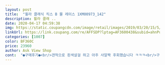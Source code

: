 ```yaml
---
layout: post 
title:  "휠라 클래식 킥스 B 뮬 레이스 1XM00973_142" 
description: 휠라 클래 ..
date: 2020-04-17 04:59:38 
img: https://static.coupangcdn.com/image/retail/images/2019/03/20/15/5/e012f73a-bf80-45b7-8edb-269831ab7626.jpg 
linkUrl: https://link.coupang.com/re/AFFSDP?lptag=AF3600438&subid=ahnPublicAsk&pageKey=1343197119&itemId=2370737116&vendorItemId=70295796282&traceid=V0-113-3e62684a094d94a0 
categories: [1007] 
color: BF360C 
price: 23960 
author: Ask View Shop 
cont:  "●구매후기●<br/>갠적으로 흰색살걸 하고 아주 사알짝 후회했습니다 ㅋㅋㅋ<br/>구매할때 2만4천원대 였는데 하루사이 2만6천원이네요 ㄷㄷ<br/>다들 사이즈가 크다고 하시는데 저는 사이즈 적당하다고 생각해요 사이즈가 크다고 하는 이유가 아마 신발이 헐떡거리고 벗겨지는 부분에서 이야기 하시는 것 같습니다.<br/> 그 부분은 신발끈을 꽉조이면 들뜸 없이 신발을 신으실 수 있습니다.<br/><br/>만약 신발끈을 꽉 조이지 않고 신을 때는 발목이 정말 아파요 걸음도 아주 느려집니다.<br/>.<br/> 제가 출근할 때 걸어서 하는데 일반 운동화(척테일러) 신고 가면 25분 걸리는 걸 신발끈을 덜 좋인 뮬을 신고서는 35분 정도 걸렸던 것 같아요... <br/> 아무래도 발이 불편하니 걸음이 많이 느려졌던 거 같아요 ㅋㅋ<br/>색은 이쁨니다 노랭이랑 그린 고민했는데 노랑은 질릴것같아 그린샀어요!<br/>신발자체는 아주 예뻐요 하나정도는 구매해놓으면 정말 좋아요 신고 벗기가 세상에서 제일 편하거든요 ㅎㅎ<br/>우선 마감은 별로였어요 그래서 싼건가.<br/>.<br/> 암튼 계속 품절이라 너무 기대해서 그런지 그져그래요.<br/>편하게 슬리퍼식으로 발 쑥 넣고 신을줄알았는데 너무 딱맞아서그런지 신어도 뒷꿈치말린거 손가락으로 펴야되고 걸을때마다 뒤꿈치에 운동화 뒷부분이 씹혀서 걸리적거려요 .<br/> 슬리퍼처럼 뒤가 아싸리 없으면 좋겠네요 .<br/> 그리고 무거운 슬리퍼느낌이라 종아리가 피로해요ㅠ<br/>차라리 운동화로 편하게신을껄ㅠ 기다린 시간이 아까워서 그냥 신으려구요.<br/>슬리퍼로 편하게 슥<br/> -넣고 신으실꺼면 반싸이즈 업하면 딱좋을꺼같은데 ㅠ 240 으로 교환하고싶네요<br/>추가)애기 때문에 신발도 대충 빨리신고  나가는데 뒤를 구겨신으니 편하긴 하네요ㅎㅎ정싸이즈 추천이요 노랭이도 사고싶네요<br/>평균 230~235 신어요.<br/>230은 계속 품절이라 220 사봤는데 아주 딱 맞지만 걸을때 뒷꿈치가 나와서 환불ㅠ 230나오길 기다렸는데 운좋게 새벽에 1개가 떠서 바로 주문!<br/>평소사이즈가 235신어요  운동화를신으면 230사이즈를 신는편이에여 그래서  휠라뮬도  반업작게 230으로 주문했어요 230으로 주문하길잘한거같아요   편하게 잘맞네요<br/>갠적으로 흰색살걸 하고 아주 사알짝 후회했습니다 ㅋㅋㅋ<br/>구매할때 2만4천원대 였는데 하루사이 2만6천원이네요 ㄷㄷ<br/>다들 사이즈가 크다고 하시는데 저는 사이즈 적당하다고 생각해요 사이즈가 크다고 하는 이유가 아마 신발이 헐떡거리고 벗겨지는 부분에서 이야기 하시는 것 같습니다.<br/> 그 부분은 신발끈을 꽉조이면 들뜸 없이 신발을 신으실 수 있습니다.<br/><br/>만약 신발끈을 꽉 조이지 않고 신을 때는 발목이 정말 아파요 걸음도 아주 느려집니다.<br/>.<br/> 제가 출근할 때 걸어서 하는데 일반 운동화(척테일러) 신고 가면 25분 걸리는 걸 신발끈을 덜 좋인 뮬을 신고서는 35분 정도 걸렸던 것 같아요... <br/> 아무래도 발이 불편하니 걸음이 많이 느려졌던 거 같아요 ㅋㅋ<br/>색은 이쁨니다 노랭이랑 그린 고민했는데 노랑은 질릴것같아 그린샀어요!<br/>신발자체는 아주 예뻐요 하나정도는 구매해놓으면 정말 좋아요 신고 벗기가 세상에서 제일 편하거든요 ㅎㅎ<br/>우선 마감은 별로였어요 그래서 싼건가.<br/>.<br/> 암튼 계속 품절이라 너무 기대해서 그런지 그져그래요.<br/>편하게 슬리퍼식으로 발 쑥 넣고 신을줄알았는데 너무 딱맞아서그런지 신어도 뒷꿈치말린거 손가락으로 펴야되고 걸을때마다 뒤꿈치에 운동화 뒷부분이 씹혀서 걸리적거려요 .<br/> 슬리퍼처럼 뒤가 아싸리 없으면 좋겠네요 .<br/> 그리고 무거운 슬리퍼느낌이라 종아리가 피로해요ㅠ<br/>차라리 운동화로 편하게신을껄ㅠ 기다린 시간이 아까워서 그냥 신으려구요.<br/>슬리퍼로 편하게 슥<br/> -넣고 신으실꺼면 반싸이즈 업하면 딱좋을꺼같은데 ㅠ 240 으로 교환하고싶네요<br/>추가)애기 때문에 신발도 대충 빨리신고  나가는데 뒤를 구겨신으니 편하긴 하네요ㅎㅎ정싸이즈 추천이요 노랭이도 사고싶네요<br/>평균 230~235 신어요.<br/>230은 계속 품절이라 220 사봤는데 아주 딱 맞지만 걸을때 뒷꿈치가 나와서 환불ㅠ 230나오길 기다렸는데 운좋게 새벽에 1개가 떠서 바로 주문!<br/>평소사이즈가 235신어요  운동화를신으면 230사이즈를 신는편이에여 그래서  휠라뮬도  반업작게 230으로 주문했어요 230으로 주문하길잘한거같아요   편하게 잘맞네요<br/>갠적으로 흰색살걸 하고 아주 사알짝 후회했습니다 ㅋㅋㅋ<br/>구매할때 2만4천원대 였는데 하루사이 2만6천원이네요 ㄷㄷ<br/>다들 사이즈가 크다고 하시는데 저는 사이즈 적당하다고 생각해요 사이즈가 크다고 하는 이유가 아마 신발이 헐떡거리고 벗겨지는 부분에서 이야기 하시는 것 같습니다.<br/> 그 부분은 신발끈을 꽉조이면 들뜸 없이 신발을 신으실 수 있습니다.<br/><br/>만약 신발끈을 꽉 조이지 않고 신을 때는 발목이 정말 아파요 걸음도 아주 느려집니다.<br/>.<br/> 제가 출근할 때 걸어서 하는데 일반 운동화(척테일러) 신고 가면 25분 걸리는 걸 신발끈을 덜 좋인 뮬을 신고서는 35분 정도 걸렸던 것 같아요... <br/> 아무래도 발이 불편하니 걸음이 많이 느려졌던 거 같아요 ㅋㅋ<br/>색은 이쁨니다 노랭이랑 그린 고민했는데 노랑은 질릴것같아 그린샀어요!<br/>신발자체는 아주 예뻐요 하나정도는 구매해놓으면 정말 좋아요 신고 벗기가 세상에서 제일 편하거든요 ㅎㅎ<br/>우선 마감은 별로였어요 그래서 싼건가.<br/>.<br/> 암튼 계속 품절이라 너무 기대해서 그런지 그져그래요.<br/>편하게 슬리퍼식으로 발 쑥 넣고 신을줄알았는데 너무 딱맞아서그런지 신어도 뒷꿈치말린거 손가락으로 펴야되고 걸을때마다 뒤꿈치에 운동화 뒷부분이 씹혀서 걸리적거려요 .<br/> 슬리퍼처럼 뒤가 아싸리 없으면 좋겠네요 .<br/> 그리고 무거운 슬리퍼느낌이라 종아리가 피로해요ㅠ<br/>차라리 운동화로 편하게신을껄ㅠ 기다린 시간이 아까워서 그냥 신으려구요.<br/>슬리퍼로 편하게 슥<br/> -넣고 신으실꺼면 반싸이즈 업하면 딱좋을꺼같은데 ㅠ 240 으로 교환하고싶네요<br/>추가)애기 때문에 신발도 대충 빨리신고  나가는데 뒤를 구겨신으니 편하긴 하네요ㅎㅎ정싸이즈 추천이요 노랭이도 사고싶네요<br/>평균 230~235 신어요.<br/>230은 계속 품절이라 220 사봤는데 아주 딱 맞지만 걸을때 뒷꿈치가 나와서 환불ㅠ 230나오길 기다렸는데 운좋게 새벽에 1개가 떠서 바로 주문!<br/>평소사이즈가 235신어요  운동화를신으면 230사이즈를 신는편이에여 그래서  휠라뮬도  반업작게 230으로 주문했어요 230으로 주문하길잘한거같아요   편하게 잘맞네요<br/>" 
---
```

